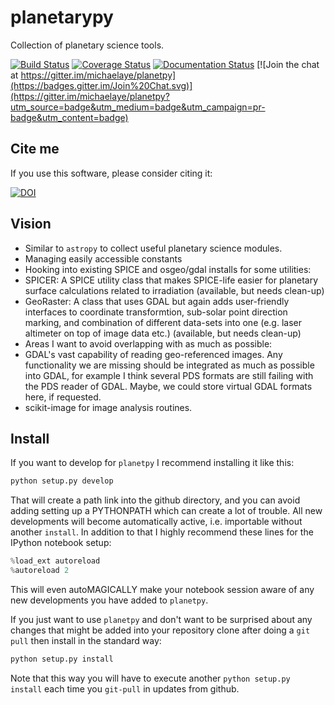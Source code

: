# planetarypy
Collection of planetary science tools.

[![Build Status](https://travis-ci.org/michaelaye/planetpy.svg?branch=master)](https://travis-ci.org/michaelaye/planetpy)
[![Coverage Status](https://coveralls.io/repos/michaelaye/planetpy/badge.svg?branch=master&service=github)](https://coveralls.io/github/michaelaye/planetpy?branch=master)
[![Documentation Status](https://readthedocs.org/projects/planetpy/badge/?version=latest)](https://readthedocs.org/projects/planetpy/?badge=latest)
[![Join the chat at https://gitter.im/michaelaye/planetpy](https://badges.gitter.im/Join%20Chat.svg)](https://gitter.im/michaelaye/planetpy?utm_source=badge&utm_medium=badge&utm_campaign=pr-badge&utm_content=badge)

## Cite me

If you use this software, please consider citing it:

[![DOI](https://zenodo.org/badge/15486/michaelaye/planetpy.svg)](https://zenodo.org/badge/latestdoi/15486/michaelaye/planetpy)

## Vision

* Similar to `astropy` to collect useful planetary science modules.
* Managing easily accessible constants
* Hooking into existing SPICE and osgeo/gdal installs for some utilities:
 * SPICER: A SPICE utility class that makes SPICE-life easier for planetary surface calculations related to irradiation (available, but needs clean-up)
 * GeoRaster: A class that uses GDAL but again adds user-friendly interfaces to coordinate transformtion, sub-solar point direction marking, and combination of different data-sets into one (e.g. laser altimeter on top of image data etc.) (available, but needs clean-up)
* Areas I want to avoid overlapping with as much as possible:
 * GDAL's vast capability of reading geo-referenced images. Any functionality we are missing should be integrated as much as possible into GDAL, for example I think several PDS formats are still failing with the PDS reader of GDAL. Maybe, we could store virtual GDAL formats here, if requested.
 * scikit-image for image analysis routines. 

## Install

If you want to develop for `planetpy` I recommend installing it like this:
```python
python setup.py develop
```
That will create a path link into the github directory, and you can avoid adding setting up a PYTHONPATH which can create a lot of trouble. All new developments will become automatically active, i.e. importable without another `install`.
In addition to that I highly recommend these lines for the IPython notebook setup:
```python
%load_ext autoreload
%autoreload 2
```
This will even autoMAGICALLY make your notebook session aware of any new developments you have added to `planetpy`.

If you just want to use `planetpy` and don't want to be surprised about any changes that might be added into your repository clone after doing a `git pull` then install in the standard way:
```python
python setup.py install
```
Note that this way you will have to execute another `python setup.py install` each time you `git-pull` in updates from github.

